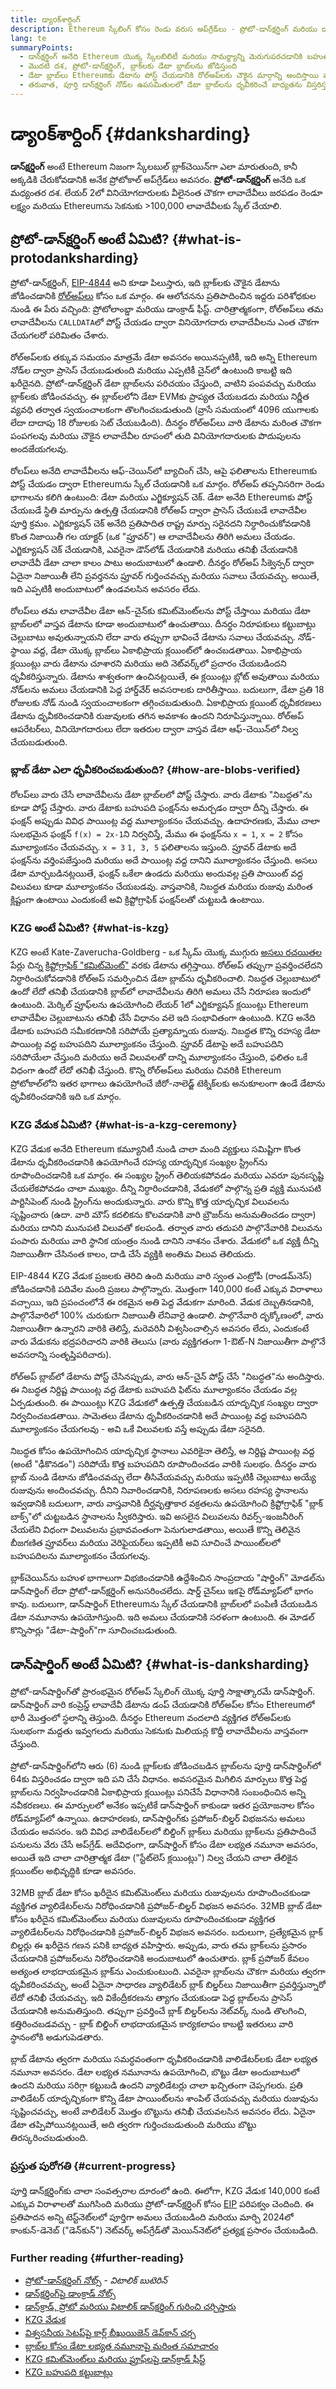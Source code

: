 ```yaml
---
title: డ్యాoక్‌శార్దింగ్
description: Ethereum స్కేలింగ్ కోసం రెండు వరుస అప్‌గ్రేడ్‌లు - ప్రోటో-డాన్‌క్షర్డింగ్‌ మరియు డాన్‌క్షర్డింగ్‌ గురించి తెలుసుకోండి.
lang: te
summaryPoints:
  - డాన్‌క్షర్డింగ్‌ అనేది Ethereum యొక్క స్కేలబిలిటీ మరియు సామర్థ్యాన్ని మెరుగుపరచడానికి బహుళ-దశల అప్‌గ్రేడ్.
  - మొదటి దశ, ప్రోటో-డాన్‌క్షర్డింగ్‌, బ్లాక్‌లకు డేటా బ్లాబ్‌లను జోడిస్తుంది
  - డేటా బ్లాబ్‌లు Ethereumకు డేటాను పోస్ట్ చేయడానికి రోల్‌అప్‌లకు చౌకైన మార్గాన్ని అందిస్తాయి మరియు ఆ ఖర్చులను వినియోగదారులకు తక్కువ లావాదేవీల రుసుము రూపంలో బదిలీ చేయవచ్చు.
  - తరువాత, పూర్తి డాన్‌క్షర్డింగ్‌ నోడ్‌ల ఉపసమితులలో డేటా బ్లాబ్‌లను ధృవీకరించే బాధ్యతను విస్తరిస్తుంది, Ethereumను సెకనుకు 100,000 కంటే ఎక్కువ లావాదేవీలకు స్కేల్ చేస్తుంది.
---
```


# డ్యాoక్‌శార్దింగ్ {#danksharding}

**డాన్‌క్షర్డింగ్‌** అంటే Ethereum నిజంగా స్కేలబుల్ బ్లాక్‌చెయిన్‌గా ఎలా మారుతుంది, కానీ అక్కడికి చేరుకోవడానికి అనేక ప్రోటోకాల్ అప్‌గ్రేడ్‌లు అవసరం. **ప్రోటో-డాన్‌క్షర్డింగ్‌** అనేది ఒక మధ్యంతర దశ. లేయర్ 2లో వినియోగదారులకు వీలైనంత చౌకగా లావాదేవీలు జరపడం రెండూ లక్ష్యం మరియు Ethereumను సెకనుకు >100,000 లావాదేవీలకు స్కేల్ చేయాలి.

## ప్రోటో-డాన్‌క్షర్డింగ్‌ అంటే ఏమిటి? {#what-is-protodanksharding}

ప్రోటో-డాన్‌క్షర్డింగ్‌, [EIP-4844](https://eips.ethereum.org/EIPS/eip-4844) అని కూడా పిలుస్తారు, ఇది బ్లాక్‌లకు చౌకైన డేటాను జోడించడానికి [రోల్‌అప్‌లు](/layer-2/#rollups) కోసం ఒక మార్గం. ఈ ఆలోచనను ప్రతిపాదించిన ఇద్దరు పరిశోధకుల నుండి ఈ పేరు వచ్చింది: ప్రోటోలాంబ్డా మరియు డాంక్రాడ్ ఫీస్ట్. చారిత్రాత్మకంగా, రోల్‌అప్‌లు తమ లావాదేవీలను `CALLDATA`లో పోస్ట్ చేయడం ద్వారా వినియోగదారు లావాదేవీలను ఎంత చౌకగా చేయగలరో పరిమితం చేశారు.

రోల్‌అప్‌లకు తక్కువ సమయం మాత్రమే డేటా అవసరం అయినప్పటికీ, ఇది అన్ని Ethereum నోడ్‌ల ద్వారా ప్రాసెస్ చేయబడుతుంది మరియు ఎప్పటికీ చైన్‌లో ఉంటుంది కాబట్టి ఇది ఖరీదైనది. ప్రోటో-డాన్‌క్షర్డింగ్‌ డేటా బ్లాబ్‌లను పరిచయం చేస్తుంది, వాటిని పంపవచ్చు మరియు బ్లాక్‌లకు జోడించవచ్చు. ఈ బ్లాబ్‌లలోని డేటా EVMకు ప్రాప్యత చేయబడదు మరియు నిర్ణీత వ్యవధి తర్వాత స్వయంచాలకంగా తొలగించబడుతుంది (వ్రాసే సమయంలో 4096 యుగాలకు లేదా దాదాపు 18 రోజులకు సెట్ చేయబడింది). దీనర్థం రోల్‌అప్‌లు వారి డేటాను మరింత చౌకగా పంపగలవు మరియు చౌకైన లావాదేవీల రూపంలో తుది వినియోగదారులకు పొదుపులను అందజేయగలవు.

<ExpandableCard title="బ్లాబ్‌లు రోల్‌అప్‌లను ఎందుకు చౌకగా చేస్తాయి?" eventCategory="/roadmap/danksharding" eventName="clicked why do blocks make rollups cheaper?">

రోలప్‌లు అనేది లావాదేవీలను ఆఫ్-చెయిన్‌లో బ్యాచింగ్ చేసి, ఆపై ఫలితాలను Ethereumకు పోస్ట్ చేయడం ద్వారా Ethereumను స్కేల్ చేయడానికి ఒక మార్గం. రోల్అప్ తప్పనిసరిగా రెండు భాగాలను కలిగి ఉంటుంది: డేటా మరియు ఎగ్జిక్యూషన్ చెక్. డేటా అనేది Ethereumకు పోస్ట్ చేయబడే స్థితి మార్పును ఉత్పత్తి చేయడానికి రోల్అప్ ద్వారా ప్రాసెస్ చేయబడే లావాదేవీల పూర్తి క్రమం. ఎగ్జిక్యూషన్ చెక్ అనేది ప్రతిపాదిత రాష్ట్ర మార్పు సరైనదని నిర్ధారించుకోవడానికి కొంత నిజాయితీ గల యాక్టర్ (ఒక "ప్రూవర్") ఆ లావాదేవీలను తిరిగి అమలు చేయడం. ఎగ్జిక్యూషన్ చెక్ చేయడానికి, ఎవరైనా డౌన్‌లోడ్ చేయడానికి మరియు తనిఖీ చేయడానికి లావాదేవీ డేటా చాలా కాలం పాటు అందుబాటులో ఉండాలి. దీనర్థం రోల్అప్ సీక్వెన్సర్ ద్వారా ఏదైనా నిజాయితీ లేని ప్రవర్తనను ప్రూవర్ గుర్తించవచ్చు మరియు సవాలు చేయవచ్చు. అయితే, ఇది ఎప్పటికీ అందుబాటులో ఉండవలసిన అవసరం లేదు.

</ExpandableCard>

<ExpandableCard title="బ్లాబ్ డేటాను ఎందుకు తొలగించడం మంచిది?" eventCategory="/roadmap/danksharding" eventName="clicked why is it OK to delete the blob data?">

రోలప్‌లు తమ లావాదేవీల డేటా ఆన్-చైన్‌కు కమిట్‌మెంట్‌లను పోస్ట్ చేస్తాయి మరియు డేటా బ్లాబ్‌లలో వాస్తవ డేటాను కూడా అందుబాటులో ఉంచుతాయి. దీనర్థం నిరూపకులు కట్టుబాట్లు చెల్లుబాటు అవుతున్నాయని లేదా వారు తప్పుగా భావించే డేటాను సవాలు చేయవచ్చు. నోడ్-స్థాయి వద్ద, డేటా యొక్క బ్లాబ్‌లు ఏకాభిప్రాయ క్లయింట్‌లో ఉంచబడతాయి. ఏకాభిప్రాయ క్లయింట్లు వారు డేటాను చూశారని మరియు అది నెట్‌వర్క్‌లో ప్రచారం చేయబడిందని ధృవీకరిస్తున్నారు. డేటాను శాశ్వతంగా ఉంచినట్లయితే, ఈ క్లయింట్లు బ్లోట్ అవుతాయి మరియు నోడ్‌లను అమలు చేయడానికి పెద్ద హార్డ్‌వేర్ అవసరాలకు దారితీస్తాయి. బదులుగా, డేటా ప్రతి 18 రోజులకు నోడ్ నుండి స్వయంచాలకంగా తగ్గించబడుతుంది. ఏకాభిప్రాయ క్లయింట్ ధృవీకరణలు డేటాను ధృవీకరించడానికి రుజువులకు తగిన అవకాశం ఉందని నిరూపిస్తున్నాయి. రోల్‌అప్ ఆపరేటర్‌లు, వినియోగదారులు లేదా ఇతరుల ద్వారా వాస్తవ డేటా ఆఫ్-చెయిన్‌లో నిల్వ చేయబడుతుంది.

</ExpandableCard>

### బ్లాబ్ డేటా ఎలా ధృవీకరించబడుతుంది? {#how-are-blobs-verified}

రోలప్‌లు వారు చేసే లావాదేవీలను డేటా బ్లాబ్‌లలో పోస్ట్ చేస్తారు. వారు డేటాకు "నిబద్ధత"ను కూడా పోస్ట్ చేస్తారు. వారు డేటాకు బహుపది ఫంక్షన్‌ను అమర్చడం ద్వారా దీన్ని చేస్తారు. ఈ ఫంక్షన్ అప్పుడు వివిధ పాయింట్ల వద్ద మూల్యాంకనం చేయవచ్చు. ఉదాహరణకు, మేము చాలా సులభమైన ఫంక్షన్ `f(x) = 2x-1`ని నిర్వచిస్తే, మేము ఈ ఫంక్షన్‌ను `x = 1`, `x = 2` కోసం మూల్యాంకనం చేయవచ్చు. `x = 3` `1, 3, 5` ఫలితాలను ఇస్తుంది. ప్రూవర్ డేటాకు అదే ఫంక్షన్‌ను వర్తింపజేస్తుంది మరియు అదే పాయింట్ల వద్ద దానిని మూల్యాంకనం చేస్తుంది. అసలు డేటా మార్చబడినట్లయితే, ఫంక్షన్ ఒకేలా ఉండదు మరియు అందువల్ల ప్రతి పాయింట్ వద్ద విలువలు కూడా మూల్యాంకనం చేయబడవు. వాస్తవానికి, నిబద్ధత మరియు రుజువు మరింత క్లిష్టంగా ఉంటాయి ఎందుకంటే అవి క్రిప్టోగ్రాఫిక్ ఫంక్షన్‌లతో చుట్టబడి ఉంటాయి.

### KZG అంటే ఏమిటి? {#what-is-kzg}

KZG అంటే Kate-Zaverucha-Goldberg - ఒక స్కీమ్ యొక్క ముగ్గురు [అసలు రచయితల](https://link.springer.com/chapter/10.1007/978-3-642-17373-8_11) పేర్లు చిన్న [క్రిప్టోగ్రాఫిక్ "కమిట్‌మెంట్"](https://dankradfeist.de/ethereum/2020/06/16/kate-polynomial-commitments.html) వరకు డేటాను తగ్గిస్తాయి. రోల్‌అప్ తప్పుగా ప్రవర్తించలేదని నిర్ధారించుకోవడానికి రోల్‌అప్ సమర్పించిన డేటా బ్లాబ్‌ను ధృవీకరించాలి. నిబద్ధత చెల్లుబాటులో ఉందో లేదో తనిఖీ చేయడానికి బ్లాబ్‌లో లావాదేవీలను తిరిగి అమలు చేసే నిరూపణ ఇందులో ఉంటుంది. మెర్కిల్ ప్రూఫ్‌లను ఉపయోగించి లేయర్ 1లో ఎగ్జిక్యూషన్ క్లయింట్లు Ethereum లావాదేవీల చెల్లుబాటును తనిఖీ చేసే విధానం వలె ఇది సంభావితంగా ఉంటుంది. KZG అనేది డేటాకు బహుపది సమీకరణానికి సరిపోయే ప్రత్యామ్నాయ రుజువు. నిబద్ధత కొన్ని రహస్య డేటా పాయింట్ల వద్ద బహుపదిని మూల్యాంకనం చేస్తుంది. ప్రూవర్ డేటాపై అదే బహుపదిని సరిపోయేలా చేస్తుంది మరియు అదే విలువలతో దాన్ని మూల్యాంకనం చేస్తుంది, ఫలితం ఒకే విధంగా ఉందో లేదో తనిఖీ చేస్తుంది. కొన్ని రోల్‌అప్‌లు మరియు చివరికి Ethereum ప్రోటోకాల్‌లోని ఇతర భాగాలు ఉపయోగించే జీరో-నాలెడ్జ్ టెక్నిక్‌లకు అనుకూలంగా ఉండే డేటాను ధృవీకరించడానికి ఇది ఒక మార్గం.

### KZG వేడుక ఏమిటి? {#what-is-a-kzg-ceremony}

KZG వేడుక అనేది Ethereum కమ్యూనిటీ నుండి చాలా మంది వ్యక్తులు సమిష్టిగా కొంత డేటాను ధృవీకరించడానికి ఉపయోగించే రహస్య యాదృచ్ఛిక సంఖ్యల స్ట్రింగ్‌ను రూపొందించడానికి ఒక మార్గం. ఈ సంఖ్యల స్ట్రింగ్ తెలియకపోవడం మరియు ఎవరూ పునఃసృష్టి చేయలేకపోవడం చాలా ముఖ్యం. దీన్ని నిర్ధారించడానికి, వేడుకలో పాల్గొన్న ప్రతి వ్యక్తి మునుపటి పార్టిసిపెంట్ నుండి స్ట్రింగ్‌ను అందుకున్నారు. వారు కొన్ని కొత్త యాదృచ్ఛిక విలువలను సృష్టించారు (ఉదా. వారి మౌస్ కదలికను కొలవడానికి వారి బ్రౌజర్‌ను అనుమతించడం ద్వారా) మరియు దానిని మునుపటి విలువతో కలపండి. తర్వాత వారు తదుపరి పాల్గొనేవారికి విలువను పంపారు మరియు వారి స్థానిక యంత్రం నుండి దానిని నాశనం చేశారు. వేడుకలో ఒక వ్యక్తి దీన్ని నిజాయితీగా చేసినంత కాలం, దాడి చేసే వ్యక్తికి అంతిమ విలువ తెలియదు.

EIP-4844 KZG వేడుక ప్రజలకు తెరిచి ఉంది మరియు వారి స్వంత ఎంట్రోపీ (రాండమ్‌నెస్) జోడించడానికి పదివేల మంది ప్రజలు పాల్గొన్నారు. మొత్తంగా 140,000 కంటే ఎక్కువ విరాళాలు వచ్చాయి, ఇది ప్రపంచంలోనే ఈ రకమైన అతి పెద్ద వేడుకగా మారింది. వేడుక దెబ్బతినడానికి, పాల్గొనేవారిలో 100% చురుకుగా నిజాయితీ లేనివారై ఉండాలి. పాల్గొనేవారి దృక్కోణంలో, వారు నిజాయితీగా ఉన్నారని వారికి తెలిస్తే, మరెవరినీ విశ్వసించాల్సిన అవసరం లేదు, ఎందుకంటే వారు వేడుకను భద్రపరిచారని వారికి తెలుసు (వారు వ్యక్తిగతంగా 1-ఔట్-N నిజాయితీగా పాల్గొనే అవసరాన్ని సంతృప్తిపరిచారు).

<ExpandableCard title="KZG వేడుక నుండి యాదృచ్ఛిక సంఖ్య దేనికి ఉపయోగించబడింది?" eventCategory="/roadmap/danksharding" eventName="clicked why is the random number from the KZG ceremony used for?">

రోల్‌అప్ బ్లాబ్‌లో డేటాను పోస్ట్ చేసినప్పుడు, వారు ఆన్-చైన్ పోస్ట్ చేసే "నిబద్ధత"ను అందిస్తారు. ఈ నిబద్ధత నిర్దిష్ట పాయింట్ల వద్ద డేటాకు బహుపది ఫిట్‌ను మూల్యాంకనం చేయడం వల్ల ఏర్పడుతుంది. ఈ పాయింట్లు KZG వేడుకలో ఉత్పత్తి చేయబడిన యాదృచ్ఛిక సంఖ్యల ద్వారా నిర్వచించబడతాయి. సామెతలు డేటాను ధృవీకరించడానికి అదే పాయింట్ల వద్ద బహుపదిని మూల్యాంకనం చేయగలవు - అవి ఒకే విలువలకు వస్తే అప్పుడు డేటా సరైనది.

</ExpandableCard>

<ExpandableCard title="KZG యాదృచ్ఛిక డేటా ఎందుకు రహస్యంగా ఉండాలి?" eventCategory="/roadmap/danksharding" eventName="clicked why does the KZG random data have to stay secret?">

నిబద్ధత కోసం ఉపయోగించిన యాదృచ్ఛిక స్థానాలు ఎవరికైనా తెలిస్తే, ఆ నిర్దిష్ట పాయింట్ల వద్ద (అంటే "ఢీకొనడం") సరిపోయే కొత్త బహుపదిని రూపొందించడం వారికి సులభం. దీనర్థం వారు బ్లాబ్ నుండి డేటాను జోడించవచ్చు లేదా తీసివేయవచ్చు మరియు ఇప్పటికీ చెల్లుబాటు అయ్యే రుజువును అందించవచ్చు. దీనిని నివారించడానికి, నిరూపణలకు అసలు రహస్య స్థానాలను ఇవ్వడానికి బదులుగా, వారు వాస్తవానికి దీర్ఘవృత్తాకార వక్రతలను ఉపయోగించి క్రిప్టోగ్రాఫిక్ "బ్లాక్ బాక్స్"లో చుట్టబడిన స్థానాలను స్వీకరిస్తారు. ఇవి అసలైన విలువలను రివర్స్-ఇంజనీరింగ్ చేయలేని విధంగా విలువలను ప్రభావవంతంగా పెనుగులాడతాయి, అయితే కొన్ని తెలివైన బీజగణిత ప్రూవర్‌లు మరియు వెరిఫైయర్‌లు ఇప్పటికీ అవి సూచించే పాయింట్‌లలో బహుపదిలను మూల్యాంకనం చేయగలవు.

</ExpandableCard>

<InfoBanner isWarning mb={8}>
  బ్లాక్‌చెయిన్‌ను బహుళ భాగాలుగా విభజించడానికి ఉద్దేశించిన సాంప్రదాయ "షార్డింగ్" మోడల్‌ను డాన్‌షార్డింగ్ లేదా ప్రోటో-డాన్‌క్షర్డింగ్‌ అనుసరించలేదు. షార్డ్ చైన్‌లు ఇకపై రోడ్‌మ్యాప్‌లో భాగం కావు. బదులుగా, డాన్‌షార్డింగ్ Ethereumను స్కేల్ చేయడానికి బ్లాబ్‌లలో పంపిణీ చేయబడిన డేటా నమూనాను ఉపయోగిస్తుంది. ఇది అమలు చేయడానికి సరళంగా ఉంటుంది. ఈ మోడల్ కొన్నిసార్లు "డేటా-షార్డింగ్"గా సూచించబడుతుంది.
</InfoBanner>

## డాన్‌షార్డింగ్ అంటే ఏమిటి? {#what-is-danksharding}

ప్రోటో-డాన్‌షార్డింగ్‌తో ప్రారంభమైన రోల్‌అప్ స్కేలింగ్ యొక్క పూర్తి సాక్షాత్కారమే డాన్‌షార్డింగ్. డాన్‌షార్డింగ్ వారి కంప్రెస్డ్ లావాదేవీ డేటాను డంప్ చేయడానికి రోల్‌అప్‌ల కోసం Ethereumలో భారీ మొత్తంలో స్థలాన్ని తెస్తుంది. దీనర్థం Ethereum వందలాది వ్యక్తిగత రోల్‌అప్‌లకు సులభంగా మద్దతు ఇవ్వగలదు మరియు సెకనుకు మిలియన్ల కొద్దీ లావాదేవీలను వాస్తవంగా చేస్తుంది.

ప్రోటో-డాన్‌షార్డింగ్‌లోని ఆరు (6) నుండి బ్లాక్‌లకు జోడించబడిన బ్లాబ్‌లను పూర్తి డాన్‌షార్డింగ్‌లో 64కు విస్తరించడం ద్వారా ఇది పని చేసే విధానం. అవసరమైన మిగిలిన మార్పులు కొత్త పెద్ద బ్లాబ్‌లను నిర్వహించడానికి ఏకాభిప్రాయ క్లయింట్లు పనిచేసే విధానానికి సంబంధించిన అన్ని నవీకరణలు. ఈ మార్పులలో అనేకం ఇప్పటికే డాన్‌షార్డింగ్ కాకుండా ఇతర ప్రయోజనాల కోసం రోడ్‌మ్యాప్‌లో ఉన్నాయి. ఉదాహరణకు, డాన్‌షార్డింగ్‌కు ప్రపోజర్-బిల్డర్ విభజనను అమలు చేయడం అవసరం. ఇది వివిధ వాలిడేటర్‌లలో బిల్డింగ్ బ్లాక్‌లు మరియు బ్లాక్‌లను ప్రతిపాదించే పనులను వేరు చేసే అప్‌గ్రేడ్. అదేవిధంగా, డాన్‌షార్డింగ్ కోసం డేటా లభ్యత నమూనా అవసరం, అయితే ఇది చాలా చారిత్రాత్మక డేటా ("స్టేట్‌లెస్ క్లయింట్లు") నిల్వ చేయని చాలా తేలికైన క్లయింట్‌ల అభివృద్ధికి కూడా అవసరం.

<ExpandableCard title="డాన్‌క్షర్డింగ్‌కు ప్రతిపాదకుడు-బిల్డర్ విభజన ఎందుకు అవసరం?" eventCategory="/roadmap/danksharding" eventName="clicked why does danksharding require proposer-builder separation?">

32MB బ్లాబ్ డేటా కోసం ఖరీదైన కమిట్‌మెంట్‌లు మరియు రుజువులను రూపొందించకుండా వ్యక్తిగత వ్యాలిడేటర్‌లను నిరోధించడానికి ప్రపోజర్-బిల్డర్ విభజన అవసరం. 32MB బ్లాబ్ డేటా కోసం ఖరీదైన కమిట్‌మెంట్‌లు మరియు రుజువులను రూపొందించకుండా వ్యక్తిగత వ్యాలిడేటర్‌లను నిరోధించడానికి ప్రపోజర్-బిల్డర్ విభజన అవసరం. బదులుగా, ప్రత్యేకమైన బ్లాక్ బిల్డర్లు ఈ ఖరీదైన గణన పనికి బాధ్యత వహిస్తారు. అప్పుడు, వారు తమ బ్లాక్‌లను ప్రసారం చేయడానికి ప్రపోజర్‌లను నిరోధించడానికి అందుబాటులో ఉంచుతారు. బ్లాక్ ప్రపోజర్ కేవలం అత్యంత లాభదాయకమైన బ్లాక్‌ను ఎంచుకుంటుంది. ఎవరైనా బ్లాబ్‌లను చౌకగా మరియు త్వరగా ధృవీకరించవచ్చు, అంటే ఏదైనా సాధారణ వ్యాలిడేటర్ బ్లాక్ బిల్డర్‌లు నిజాయితీగా ప్రవర్తిస్తున్నారో లేదో తనిఖీ చేయవచ్చు. ఇది వికేంద్రీకరణను త్యాగం చేయకుండా పెద్ద బ్లాబ్‌లను ప్రాసెస్ చేయడానికి అనుమతిస్తుంది. తప్పుగా ప్రవర్తించే బ్లాక్ బిల్డర్‌లను నెట్‌వర్క్ నుండి తొలగించి, కత్తిరించబడవచ్చు - బ్లాక్ బిల్డింగ్ లాభదాయకమైన కార్యకలాపం కాబట్టి ఇతరులు వారి స్థానంలోకి అడుగుపెడతారు.

</ExpandableCard>

<ExpandableCard title="డాన్‌క్షర్డింగ్‌కు డేటా లభ్యత నమూనా ఎందుకు అవసరం?" eventCategory="/roadmap/danksharding" eventName="clicked why does danksharding require data availability sampling?">

బ్లాబ్ డేటాను త్వరగా మరియు సమర్ధవంతంగా ధృవీకరించడానికి వాలిడేటర్‌లకు డేటా లభ్యత నమూనా అవసరం. డేటా లభ్యత నమూనాను ఉపయోగించి, బొట్టు డేటా అందుబాటులో ఉందని మరియు సరిగ్గా కట్టుబడి ఉందని వ్యాలిడేటర్లు చాలా ఖచ్చితంగా చెప్పగలరు. ప్రతి వాలిడేటర్ యాదృచ్ఛికంగా కొన్ని డేటా పాయింట్‌లను శాంపిల్ చేయవచ్చు మరియు రుజువును సృష్టించవచ్చు, అంటే వాలిడేటర్ మొత్తం బొట్టును తనిఖీ చేయవలసిన అవసరం లేదు. ఏదైనా డేటా తప్పిపోయినట్లయితే, అది త్వరగా గుర్తించబడుతుంది మరియు బొట్టు తిరస్కరించబడుతుంది.

</ExpandableCard>

### ప్రస్తుత పురోగతి {#current-progress}

పూర్తి డాన్‌క్షర్డింగ్‌కు చాలా సంవత్సరాల దూరంలో ఉంది. ఈలోగా, KZG వేడుక 140,000 కంటే ఎక్కువ విరాళాలతో ముగిసింది మరియు ప్రోటో-డాన్‌క్షర్డింగ్‌ కోసం [EIP](https://eips.ethereum.org/EIPS/eip-4844) పరిపక్వం చెందింది. ఈ ప్రతిపాదన అన్ని టెస్ట్‌నెట్‌లలో పూర్తిగా అమలు చేయబడింది మరియు మార్చి 2024లో కాంకున్-డెనెబ్ ("డెన్‌కున్") నెట్‌వర్క్ అప్‌గ్రేడ్‌తో మెయిన్‌నెట్‌లో ప్రత్యక్ష ప్రసారం చేయబడింది.

### Further reading {#further-reading}

- [ప్రోటో-డాన్‌క్షర్డింగ్‌ నోట్స్](https://notes.ethereum.org/@vbuterin/proto_danksharding_faq) - _విటాలిక్ బుటెరిన్_
- [డాన్‌క్షర్డింగ్‌పై డాంక్రాడ్ నోట్స్](https://notes.ethereum.org/@dankrad/new_sharding)
- [డాన్‌క్రాడ్, ప్రోటో మరియు విటాలిక్ డాన్‌క్షర్డింగ్‌ గురించి చర్చిస్తారు](https://www.youtube.com/watch?v=N5p0TB77flM)
- [KZG వేడుక](https://ceremony.ethereum.org/)
- [విశ్వసనీయ సెటప్‌పై కార్ల్ బీఖుయిజెన్ డెవ్‌కాన్ చర్చ](https://archive.devcon.org/archive/watch/6/the-kzg-ceremony-or-how-i-learnt-to-stop-worrying-and-love-trusted-setups/?tab=YouTube)
- [బ్లాబ్‌ల కోసం డేటా లభ్యత నమూనాపై మరింత సమాచారం](https://hackmd.io/@vbuterin/sharding_proposal#ELI5-data-availability-sampling)
- [KZG కమిట్‌మెంట్‌లు మరియు ప్రూఫ్‌లపై డాన్‌క్రాడ్ ఫీస్ట్](https://youtu.be/8L2C6RDMV9Q)
- [KZG బహుపది కట్టుబాట్లు](https://dankradfeist.de/ethereum/2020/06/16/kate-polynomial-commitments.html)
